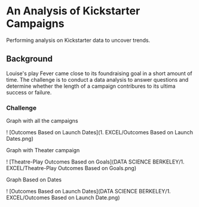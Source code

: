 # An Analysis of Kickstarter Campaigns
Performing analysis on Kickstarter data to uncover trends.

## Background
Louise's play Fever came close to its foundraising goal in a short amount of time. 
The challenge is to conduct a data analysis to answer questions and determine whether the length of a campaign contribures to its ultima success or failure. 

### Challenge

Graph with all the campaigns

! [Outcomes Based on Launch Dates](1. EXCEL/Outcomes Based on Launch Dates.png)

Graph with Theater campaign

! [Theatre-Play Outcomes Based on Goals](DATA SCIENCE BERKELEY/1. EXCEL/Theatre-Play Outcomes Based on Goals.png)

Graph Based on Dates

! [Outcomes Based on Launch Dates](DATA SCIENCE BERKELEY/1. EXCEL/Outcomes Based on Launch Date.png)
